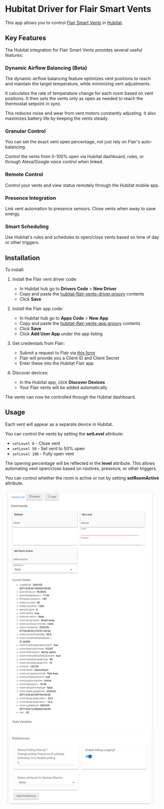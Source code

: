 # Hubitat Driver for Flair Smart Vents

This app allows you to control [Flair Smart Vents](https://flair.co/) in [Hubitat](https://hubitat.com/).

## Key Features
The Hubitat integration for Flair Smart Vents provides several useful features:

### Dynamic Airflow Balancing (Beta)
The dynamic airflow balancing feature optimizes vent positions to reach and maintain the target temperature, while minimizing vent adjustments.

It calculates the rate of temperature change for each room based on vent positions. It then sets the vents only as open as needed to reach the thermostat setpoint in sync.

This reduces noise and wear from vent motors constantly adjusting. It also maximizes battery life by keeping the vents steady.

### Granular Control
You can set the exact vent open percentage, not just rely on Flair's auto-balancing.

Control the vents from 0-100% open via Hubitat dashboard, rules, or through Alexa/Google voice control when linked.

### Remote Control
Control your vents and view status remotely through the Hubitat mobile app.

### Presence Integration
Link vent automation to presence sensors. Close vents when away to save energy.

### Smart Scheduling
Use Hubitat's rules and schedules to open/close vents based on time of day or other triggers.

## Installation 

To install:

1. Install the Flair vent driver code:
   - In Hubitat hub go to **Drivers Code** > **New Driver**  
   - Copy and paste the [hubitat-flair-vents-driver.groovy](hubitat-flair-vents-driver.groovy) contents
   - Click **Save**

2. Install the Flair app code:
   - In Hubitat hub go to **Apps Code** > **New App**
   - Copy and paste the [hubitat-flair-vents-app.groovy](hubitat-flair-vents-app.groovy) contents
   - Click **Save**
   - Click **Add User App** under the app listing
   
3. Get credentials from Flair:
   - Submit a request to Flair via [this form](https://forms.gle/VohiQjWNv9CAP2ASA)
   - Flair will provide you a Client ID and Client Secret
   - Enter these into the Hubitat Flair app

4. Discover devices:
   - In the Hubitat app, click **Discover Devices**
   - Your Flair vents will be added automatically

The vents can now be controlled through the Hubitat dashboard.

## Usage

Each vent will appear as a separate device in Hubitat. 

You can control the vents by setting the **setLevel** attribute:

- `setLevel 0` - Close vent
- `setLevel 50` - Set vent to 50% open  
- `setLevel 100` - Fully open vent

The opening percentage will be reflected in the **level** attribute.
This allows automating vent open/close based on routines, presence, or other triggers.

You can control whether the room is active or not by setting **setRoomActive** attribute.

![Flair Vent Device](hubitat-flair-vents-device.png)
